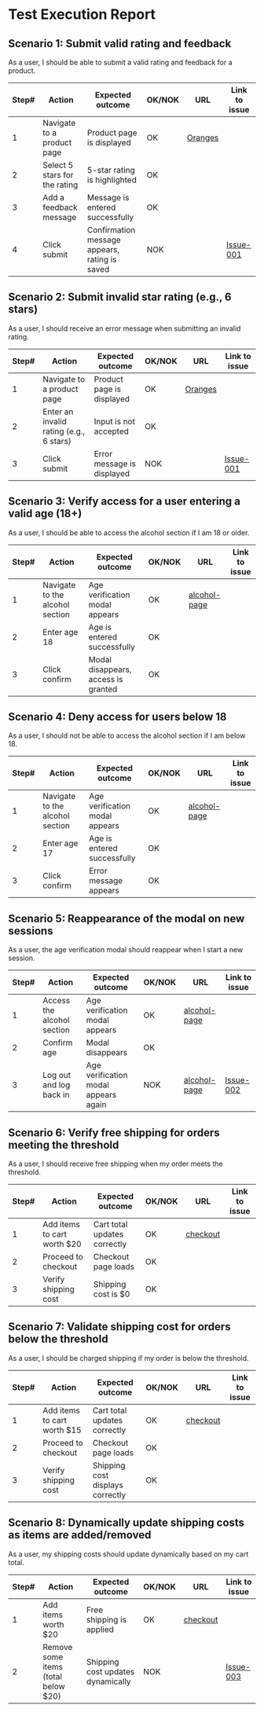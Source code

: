 # Test Execution Report

## **Scenario 1: Submit valid rating and feedback**
As a user, I should be able to submit a valid rating and feedback for a product.

| Step# | Action                                         | Expected outcome                                                   | OK/NOK | URL  | Link to issue |
|-------|-----------------------------------------------|------------------------------------------------------------------|--------|------|---------------|
| 1     | Navigate to a product page                   | Product page is displayed                                         | OK     | [Oranges](https://grocerymate.masterschool.com/product/66b3a57b3fd5048eacb4798f) |               |
| 2     | Select 5 stars for the rating               | 5-star rating is highlighted                                     | OK     |  |               |
| 3     | Add a feedback message                      | Message is entered successfully                                 | OK     |  |               |
| 4     | Click submit                                | Confirmation message appears, rating is saved                   | NOK    |  | [Issue-001](https://github.com/Taekeiro/Portfolio/issues/1) |

## **Scenario 2: Submit invalid star rating (e.g., 6 stars)**
As a user, I should receive an error message when submitting an invalid rating.

| Step# | Action                                         | Expected outcome                                                   | OK/NOK | URL  | Link to issue |
|-------|-----------------------------------------------|------------------------------------------------------------------|--------|------|---------------|
| 1     | Navigate to a product page                   | Product page is displayed                                         | OK     | [Oranges](https://grocerymate.masterschool.com/product/66b3a57b3fd5048eacb4798f) |               |
| 2     | Enter an invalid rating (e.g., 6 stars)     | Input is not accepted                                           | OK     |          |               |
| 3     | Click submit                                | Error message is displayed                                      | NOK    |          | [Issue-001](https://github.com/Taekeiro/Portfolio/issues/1) |

## **Scenario 3: Verify access for a user entering a valid age (18+)**
As a user, I should be able to access the alcohol section if I am 18 or older.

| Step# | Action                                  | Expected outcome                     | OK/NOK | URL           | Link to issue |
|-------|----------------------------------------|--------------------------------------|--------|--------------|---------------|
| 1     | Navigate to the alcohol section       | Age verification modal appears      | OK     | [alcohol-page](https://grocerymate.masterschool.com/store#) |               |
| 2     | Enter age 18                          | Age is entered successfully         | OK     |                |               |
| 3     | Click confirm                         | Modal disappears, access is granted | OK     |                |               |

## **Scenario 4: Deny access for users below 18**
As a user, I should not be able to access the alcohol section if I am below 18.

| Step# | Action                                  | Expected outcome                     | OK/NOK | URL           | Link to issue |
|-------|----------------------------------------|--------------------------------------|--------|--------------|---------------|
| 1     | Navigate to the alcohol section       | Age verification modal appears      | OK     | [alcohol-page](https://grocerymate.masterschool.com/store#) |               |
| 2     | Enter age 17                          | Age is entered successfully         | OK     |                 |               |
| 3     | Click confirm                         | Error message appears               | OK     |                 |               |

## **Scenario 5: Reappearance of the modal on new sessions**
As a user, the age verification modal should reappear when I start a new session.

| Step# | Action                                  | Expected outcome                     | OK/NOK | URL           | Link to issue |
|-------|----------------------------------------|--------------------------------------|--------|--------------|---------------|
| 1     | Access the alcohol section            | Age verification modal appears      | OK     | [alcohol-page](https://grocerymate.masterschool.com/store#) |               |
| 2     | Confirm age                           | Modal disappears                    | OK     |                 |               |
| 3     | Log out and log back in               | Age verification modal appears again | NOK    | [alcohol-page](https://grocerymate.masterschool.com/store#) | [Issue-002](https://github.com/Taekeiro/Portfolio/issues/2) |

## **Scenario 6: Verify free shipping for orders meeting the threshold**
As a user, I should receive free shipping when my order meets the threshold.

| Step# | Action                                  | Expected outcome                     | OK/NOK | URL            | Link to issue |
|-------|----------------------------------------|--------------------------------------|--------|---------------|---------------|
| 1     | Add items to cart worth $20           | Cart total updates correctly        | OK     | [checkout](https://grocerymate.masterschool.com/checkout)      |               |
| 2     | Proceed to checkout                   | Checkout page loads                 | OK     |                 |               |
| 3     | Verify shipping cost                  | Shipping cost is $0                 | OK     |                 |               |

## **Scenario 7: Validate shipping cost for orders below the threshold**
As a user, I should be charged shipping if my order is below the threshold.

| Step# | Action                                  | Expected outcome                     | OK/NOK | URL            | Link to issue |
|-------|----------------------------------------|--------------------------------------|--------|---------------|---------------|
| 1     | Add items to cart worth $15           | Cart total updates correctly        | OK     | [checkout](https://grocerymate.masterschool.com/checkout)      |               |
| 2     | Proceed to checkout                   | Checkout page loads                 | OK     |                 |               |
| 3     | Verify shipping cost                  | Shipping cost displays correctly     | OK     |                |               |

## **Scenario 8: Dynamically update shipping costs as items are added/removed**
As a user, my shipping costs should update dynamically based on my cart total.

| Step# | Action                                  | Expected outcome                     | OK/NOK | URL            | Link to issue |
|-------|----------------------------------------|--------------------------------------|--------|---------------|---------------|
| 1     | Add items worth $20                   | Free shipping is applied            | OK     | [checkout](https://grocerymate.masterschool.com/checkout)      |               |
| 2     | Remove some items (total below $20)   | Shipping cost updates dynamically   | NOK    |                 | [Issue-003](https://github.com/Taekeiro/Portfolio/issues/3) |

